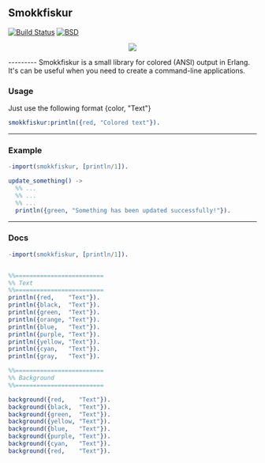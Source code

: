 
Smokkfiskur
-----------
[![Build Status](https://travis-ci.org/lk-geimfari/cuttlefish.svg?branch=master)](https://travis-ci.org/lk-geimfari/cuttlefish)
[![BSD](https://img.shields.io/pypi/l/Django.svg?maxAge=2592000)](https://github.com/lk-geimfari/smokkfiskur/blob/master/LICENSE)

<p align="center">
  <img src="https://raw.githubusercontent.com/lk-geimfari/smokkfiskur/master/other/logo.png">
</p>
---------
Smokkfiskur is a small library for colored (ANSI) output in Erlang. It's can be useful when you need to create a command-line applications.


### Usage
Just use the following format {color, "Text"}
```erlang
smokkfiskur:println({red, "Colored text"}).
```
---------
### Example
```erlang
-import(smokkfiskur, [println/1]).

update_something() ->
  %% ...
  %% ...
  %% ...
  println({green, "Something has been updated successfully!"}).
```
---------
### Docs

```erlang
-import(smokkfiskur, [println/1]).


%%=========================
%% Text
%%=========================
println({red,    "Text"}).
println({black,  "Text"}).
println({green,  "Text"}).
println({orange, "Text"}).
println({blue,   "Text"}).
println({purple, "Text"}).
println({yellow, "Text"}).
println({cyan,   "Text"}).
println({gray,   "Text"}).

%%=========================
%% Background
%%=========================

background({red,    "Text"}).
background({black,  "Text"}).
background({green,  "Text"}).
background({yellow, "Text"}).
background({blue,   "Text"}).
background({purple, "Text"}).
background({cyan,   "Text"}).
background({red,    "Text"}).

```
